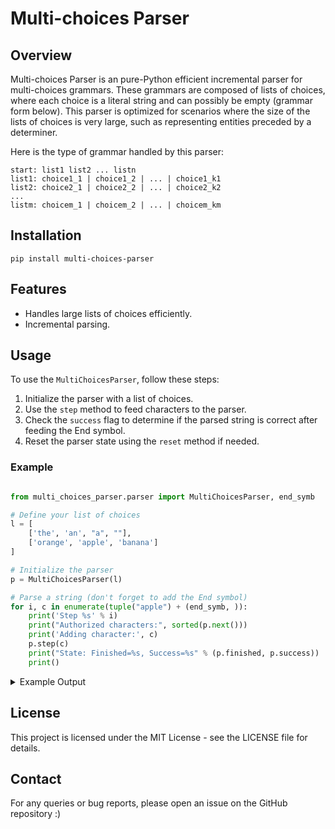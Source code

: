 # Multi-choices Parser

## Overview
Multi-choices Parser is an pure-Python efficient incremental parser for multi-choices grammars. These grammars are composed of lists of choices, where each choice is a literal string and can possibly be empty (grammar form below). This parser is optimized for scenarios where the size of the lists of choices is very large, such as representing entities preceded by a determiner.


Here is the type of grammar handled by this parser:

```
start: list1 list2 ... listn
list1: choice1_1 | choice1_2 | ... | choice1_k1
list2: choice2_1 | choice2_2 | ... | choice2_k2
...
listm: choicem_1 | choicem_2 | ... | choicem_km
```

## Installation

```
pip install multi-choices-parser
```

## Features
- Handles large lists of choices efficiently.
- Incremental parsing.

## Usage
To use the `MultiChoicesParser`, follow these steps:

1. Initialize the parser with a list of choices.
3. Use the `step` method to feed characters to the parser.
4. Check the `success` flag to determine if the parsed string is correct after feeding the End symbol.
5. Reset the parser state using the `reset` method if needed.

### Example
```python

from multi_choices_parser.parser import MultiChoicesParser, end_symb

# Define your list of choices
l = [
    ['the', 'an', "a", ""],
    ['orange', 'apple', 'banana']
]

# Initialize the parser
p = MultiChoicesParser(l)

# Parse a string (don't forget to add the End symbol)
for i, c in enumerate(tuple("apple") + (end_symb, )):
    print('Step %s' % i)
    print("Authorized characters:", sorted(p.next()))
    print('Adding character:', c)
    p.step(c)
    print("State: Finished=%s, Success=%s" % (p.finished, p.success))
    print()
```

<details> <summary>Example Output</summary>

```
Step 0
Authorized characters: ['a', 'b', 'o', 't']
Adding character: a
State: Finished=False, Success=False

Step 1
Authorized characters: ['a', 'b', 'n', 'o', 'p']
Adding character: p
State: Finished=False, Success=False

Step 2
Authorized characters: ['p']
Adding character: p
State: Finished=False, Success=False

Step 3
Authorized characters: ['l']
Adding character: l
State: Finished=False, Success=False

Step 4
Authorized characters: ['e']
Adding character: e
State: Finished=False, Success=False

Step 5
Authorized characters: [End]
Adding character: End
State: Finished=True, Success=True
```

</details>



## License
This project is licensed under the MIT License - see the LICENSE file for details.

## Contact
For any queries or bug reports, please open an issue on the GitHub repository :)